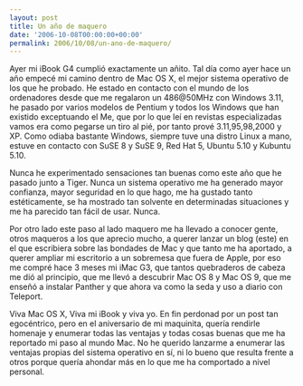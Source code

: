 ```yaml
---
layout: post
title: Un año de maquero
date: '2006-10-08T00:00:00+00:00'
permalink: 2006/10/08/un-ano-de-maquero/
---
```

Ayer mi iBook G4 cumplió exactamente un añito. Tal día como ayer hace un año empecé mi camino dentro de Mac OS X, el mejor sistema operativo de los que he probado. He estado en contacto con el mundo de los ordenadores desde que me regalaron un 486@50MHz con Windows 3.11, he pasado por varios modelos de Pentium y todos los Windows que han existido exceptuando el Me, que por lo que leí en revistas especializadas vamos era como pegarse un tiro al pié, por tanto prové 3.11,95,98,2000 y XP. Como odiaba bastante Windows, siempre tuve una distro Linux a mano, estuve en contacto con SuSE 8 y SuSE 9, Red Hat 5, Ubuntu 5.10 y Kubuntu 5.10. 

Nunca he experimentado sensaciones tan buenas como este año que he pasado junto a Tiger. Nunca un sistema operativo me ha generado mayor confianza, mayor seguridad en lo que hago, me ha gustado tanto estéticamente, se ha mostrado tan solvente en determinadas situaciones y me ha parecido tan fácil de usar. Nunca. 

Por otro lado este paso al lado maquero me ha llevado a conocer gente, otros maqueros a los que aprecio mucho, a querer lanzar un blog (este) en el que escribiera sobre las bondades de Mac y que tanto me ha aportado, a querer ampliar mi escritorio a un sobremesa que fuera de Apple, por eso me compré hace 3 meses mi iMac G3, que tantos quebraderos de cabeza me dió al principio, que me llevó a descubrir Mac OS 8 y Mac OS 9, que me enseñó a instalar Panther y que ahora va como la seda y uso a diario con Teleport.

Viva Mac OS X, Viva mi iBook y viva yo. En fin perdonad por un post tan egocéntrico, pero en el aniversario de mi maquinita, quería rendirle homenaje y enumerar todas las ventajas y todas cosas buenas que me ha reportado mi paso al mundo Mac. No he querido lanzarme a enumerar las ventajas propias del sistema operativo en sí, ni lo bueno que resulta frente a otros porque quería ahondar más en lo que me ha comportado a nivel personal.
